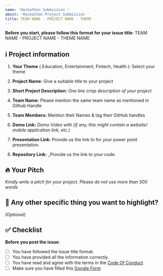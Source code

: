 ```yaml
---
name: 'Hackathon Submission '
about: 'Hackathon Project Submission '
title: TEAM NAME - PROJECT NAME - THEME
---
```


**Before you start, please follow this format for your issue title**:
TEAM NAME - PROJECT NAME - THEME NAME

## ℹ️ Project information


1. **Your Theme** ( Education, Entertainment, Fintech, Health ): Select your theme
 
2. **Project Name:** Give a suitable title to your project

3. **Short Project Description:** _One line crisp description of your project_

4. **Team Name:** Please mention the same team name as mentioned in Github Handle 

5. **Team Members:** Mention their Names & tag their GitHub handles

6. **Demo Link:** _Demo Video with (if any, this might contain a website/ mobile application link, etc.)_

7. **Presentation Link:** Provide us the link to for your power point presentation. 

8. **Repository Link:** _Provide us the link to your code. 

## 🔥 Your Pitch
_Kindly write a pitch for your project. Please do not use more than 500 words_



## 🔦 Any other specific thing you want to highlight?
_(Optional)_


## ✅ Checklist

**Before you post the issue**:
- [ ] You have followed the issue title format.
- [ ] You have provided all the information correctly.
- [ ] You have read and agree with the terms in the [Code Of Conduct](https://github.com/scaleracademy/hackx-submissions/blob/main/coc.md)
- [ ] Make sure you have filled this [Google Form](https://bit.ly/hackxprojectsubmisson)
